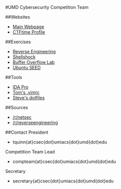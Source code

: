 #UMD Cybersecurity Competition Team

##Websites
- [Main Webpage](http://csec.umd.edu)  
- [CTFtime Profile](https://ctftime.org/team/22066)  

##Exercises
- [Reverse Engineering](http://ter.ps/ReverseEng)  
- [Shellshock](http://ter.ps/how2shsk)  
- [Buffer Overflow Lab](http://ter.ps/buffer)  
- [Ubuntu SEED](http://www.cis.syr.edu/~wedu/seed/lab_env.html)  

##Tools
- [IDA Pro](http://bit.ly/1HHt03F)  
- [Tom's .vimrc](http://github.com/eronage/.vim)  
- [Steve's dotfiles](https://github.com/SmartestDoge/dotfiles)  

##Sources
- [/r/netsec](http://reddit.com/r/netsec)  
- [/r/reverseengineering](http://reddit.com/r/reverseengineering)  

##Contact
President  
- tquinn{at}csec{dot}umiacs{dot}umd{dot}edu  

Competition Team Lead  
- compteam{at}csec{dot}umiacs{dot}umd{dot}edu  

Secretary  
- secretary{at}csec{dot}umiacs{dot}umd{dot}edu  
